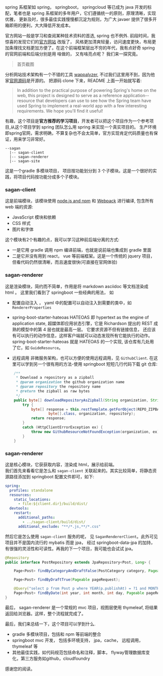spring 系框架如 spring， springboot， springcloud 等已成为 java 开发的标配，笔者也是 spring 系框架的多年用户，它们遵循统一的原则，原理清晰，实现优雅， 更新及时，很多最佳实践慢慢都沉淀为规则，为广大 javaer 提供了很多开箱即用的便利，大大降低开发成本。

官方网站一般是学习和查阅某种技术资料的首选, spring 也不例外. 前段时间，我惊喜的发现它们的[官方网站](https://spring.io) 改版了，
风格更加清爽轻量，访问速度更快，布局更加条理找文档更加方便了。在这个前端框架层出不穷的年代，我有点好奇 spring 的官网前端和后端分别是用
啥做的， 又有啥亮点呢？ 我们来一探究竟。

> 首页截图

分析网站技术架构有一个不错的工具 [wappalyzer](https://wappalyzer.com), 不过我们这里用不到，因为他家[官网源码](https://github.com/spring-io/sagan)是开源的。
把源码 clone 下来，README 上面一开始就写着:

> In addition to the practical purpose of powering Spring's home on the web, this project is designed to serve as a reference application--
resource that developers can use to see how the Spring team have used Spring to implement a real-world app with a few interesting requirements. We hope you'll find it useful!

有趣，这个项目是**官方推荐的学习项目**，开发者可以把这个项目作为一个参考项目,从这个项目学到 spring 团队怎么用 spring 来实现一个真实项目的。
生产环境即spring官网，需求明确，不算复杂也不会太简单，官方实现肯定代码质量也有保证，用来学习非常好。

```
--sagan
  |-- sagan-client
  |-- sagan-renderer
  |-- sagan-site
```

这是一个gradle 多模块项目， 项目按功能划分到 3 个子模块。这是一个很好的实践，将项目代码按功能分成多个子模块。

### sagan-client
这是前端模块，该模块使用 [node.js and npm](http://nodejs.org) 和 [Webpack](https://webpack.js.org/) 进行编译, 包含所有 web 端的资源:

* JavaScript 模块和依赖
* CSS 样式
* 图片和字体

这个模块有2个有趣的点，我可以学习这种前后端分离的方式:
*  一是它用 gradle 调用 npm 编译前端，也就是说前端也集成到 gradle 里面
* 二是它并没有用到 react， vue 等前端框架。这是一个传统的 jquery 项目，但看代码仍然很清晰，而且速度很快(可直接在官网体验)

### sagan-renderer
这是渲染模块，简约而不简单，作用是将 markdown  asciidoc 等文档渲染成 html 。
这里我们看到了 springboot 一些经典的用法， 如
* 配置自动注入 ， yaml 中的配置可以自动注入到需要的类中，如 `RendererProperties`

* spring-boot-starter-hateoas 
HATEOAS 即 hypertext as the engine of application state, 超媒体即应用状态引擎，它是 Richardson 提出的 REST 成熟的模型中的第 4 层也就是最高一层。
它要求资源不但有链接信息， 还应该有可以执行的动作信息，这样客户端就可以动态发现所有它能执行的动作。
spring-boot-starter-hateoas  就是 HATEOAS 的一个实现, 该仓库有几处用了它，如 `GuideResource`。

* 远程调用
非微服务架构，也可以方便的使用远程调用，见 `GithubClient`. 在这里可以学到另一个很有用的方法-使用 springboot 短短几行代码下载 git 仓库:

```java
	/**
	 * Download a repository as a zipball
	 * @param organization the github organization name
	 * @param repository the repository name
	 * @return the zipball as raw bytes
	 */
	public byte[] downloadRepositoryAsZipball(String organization, String repository) {
		try {
			byte[] response = this.restTemplate.getForObject(REPO_ZIPBALL_PATH,
					byte[].class, organization, repository);
			return response;
		}
		catch (HttpClientErrorException ex) {
			throw new GithubResourceNotFoundException(organization, ex);
		}
	}
```

### sagan-renderer
这是核心模块，它获获取内容，渲染成 html，展示给前端。  
我们首先来看看它是怎么和 `sagan-client` 关联起来的。其实比较简单，将静态资源路径添加到 springboot 配置文件即可，如下:
```yaml
spring:
  profiles: standalone
  resources:
    static_locations:
      - file:${client.dir}/build/dist/
  devtools:
    restart:
      additional_paths:
        - ../sagan-client/build/dist/
      additional_exclude: "**/*.js,**/*.css"
```

然后它是怎么使用 `sagan-client` 服务的呢， 见 `SaganRendererClient`。此外可见项目并不是国内流行的 mybatis 而是 jpa， 经过 springboot-data-jpa 的加持，有很强的灵活性和可读性。再我的下一个项目，我可能也会试试 jpa。

```java
@Repository
public interface PostRepository extends JpaRepository<Post, Long> {

    Page<Post> findByCategoryAndDraftFalse(PostCategory category, Pageable pageable);

    Page<Post> findByDraftTrue(Pageable pageRequest);

    @Query("select p from Post p where YEAR(p.publishAt) = ?1 and MONTH(p.publishAt) = ?2 and DAY(p.publishAt) = ?3")
    Page<Post> findByDate(int year, int month, int day, Pageable pageRequest);
}
```

最后， sagan-renderer 是一个常规的 mvc 项目，视图层使用 thymeleaf, 将结果返回给浏览器。这样，整个流程就完成了。

最后，我们来总结一下，这个项目可以学到什么.

* gradle 多模块项目，包括和 npm 等前端的整合
* springboot mvc 开发， 包括多环境支持， jpa，cache， 远程调用，thymeleaf 等
* 其他最佳实践，如代码规范包括命名和注释，脚本， flyway管理数据库变化，第三方服务如github，cloudfoundry

感谢您的阅读。

